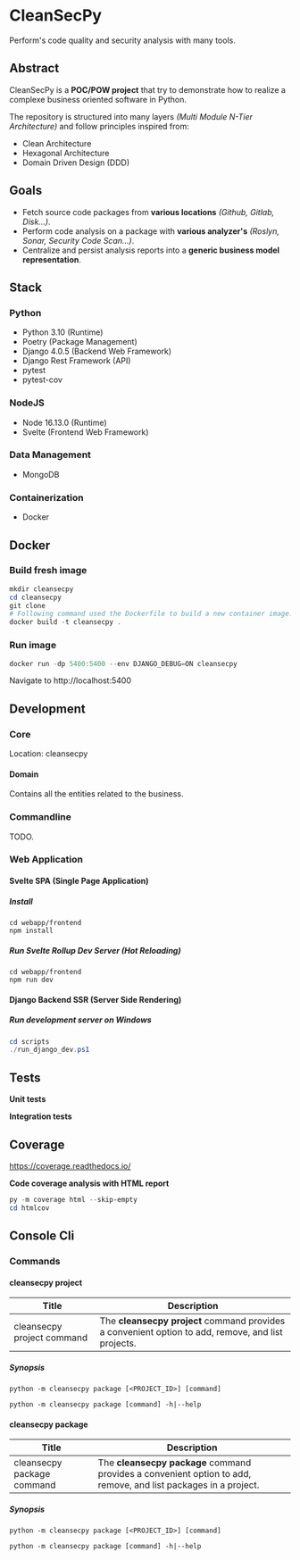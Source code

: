 # CleanSecPy

Perform's code quality and security analysis with many tools.

## Abstract

CleanSecPy is a **POC/POW project** that try to demonstrate how to realize a complexe business oriented software in Python.

The repository is structured into many layers *(Multi Module N-Tier Architecture)* and follow principles inspired from:
- Clean Architecture
- Hexagonal Architecture
- Domain Driven Design (DDD)

## Goals

- Fetch source code packages from **various locations** *(Github, Gitlab, Disk...)*.
- Perform code analysis on a package with **various analyzer's** *(Roslyn, Sonar, Security Code Scan...)*.
- Centralize and persist analysis reports into a **generic business model representation**.

## Stack

### Python

- Python 3.10 (Runtime)
- Poetry (Package Management)
- Django 4.0.5 (Backend Web Framework)
- Django Rest Framework (API)
- pytest
- pytest-cov

### NodeJS

- Node 16.13.0 (Runtime)
- Svelte (Frontend Web Framework)

### Data Management

- MongoDB

### Containerization

- Docker

## Docker

### Build fresh image

```powershell
mkdir cleansecpy
cd cleansecpy
git clone
# Following command used the Dockerfile to build a new container image.
docker build -t cleansecpy .
```

### Run image

```powershell
docker run -dp 5400:5400 --env DJANGO_DEBUG=ON cleansecpy
```

Navigate to http://localhost:5400

## Development

### Core

Location: cleansecpy

#### Domain

Contains all the entities related to the business.

### Commandline

TODO.

### Web Application

#### Svelte SPA (Single Page Application)

##### Install

```
cd webapp/frontend
npm install
```

##### Run Svelte Rollup Dev Server (Hot Reloading)

```
cd webapp/frontend
npm run dev
```

#### Django Backend SSR (Server Side Rendering)

##### Run development server on Windows

```powershell
cd scripts
./run_django_dev.ps1
```

## Tests

**Unit tests**

**Integration tests**

## Coverage
https://coverage.readthedocs.io/

**Code coverage analysis with HTML report**

```powershell
py -m coverage html --skip-empty
cd htmlcov
```

## Console Cli

### Commands

#### **cleansecpy project**

| Title                      | Description                                                                                                     |
| -------------------------- | --------------------------------------------------------------------------------------------------------------- |
| cleansecpy project command | The **cleansecpy project** command provides a convenient option to add, remove, and list projects.|

##### Synopsis

```shell
python -m cleansecpy package [<PROJECT_ID>] [command]

python -m cleansecpy package [command] -h|--help
```

#### **cleansecpy package**

| Title                      | Description                                                                                                     |
| -------------------------- | --------------------------------------------------------------------------------------------------------------- |
| cleansecpy package command | The **cleansecpy package** command provides a convenient option to add, remove, and list packages in a project. |

##### Synopsis

```shell
python -m cleansecpy package [<PROJECT_ID>] [command]

python -m cleansecpy package [command] -h|--help
```
